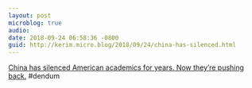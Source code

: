 ```yaml
---
layout: post
microblog: true
audio: 
date: 2018-09-24 06:58:36 -0800
guid: http://kerim.micro.blog/2018/09/24/china-has-silenced.html
---
```

[China has silenced American academics for years. Now they’re pushing back.](https://www.washingtonpost.com/opinions/global-opinions/china-has-silenced-american-academics-for-years-now-theyre-pushing-back/2018/09/23/9834fac8-bdcc-11e8-be70-52bd11fe18af_story.html?utm_term=.745ccdeaed89) #dendum
